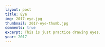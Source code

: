 ```yaml
---
layout: post
title: Eye
img: 2017-eye.jpg
thumbnail: 2017-eye-thumb.jpg
comments: true
excerpt: This is just practice drawing eyes.
year: 2017
---
```

